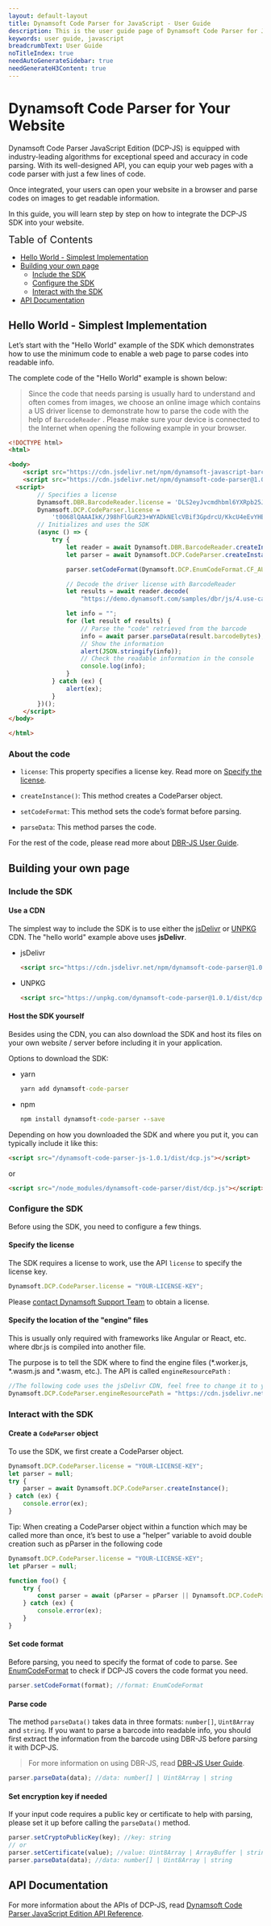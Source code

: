 ```yaml
---
layout: default-layout
title: Dynamsoft Code Parser for JavaScript - User Guide
description: This is the user guide page of Dynamsoft Code Parser for JavaScript SDK.
keywords: user guide, javascript
breadcrumbText: User Guide
noTitleIndex: true
needAutoGenerateSidebar: true
needGenerateH3Content: true
---
```


<!--The original doc is hosted here => https://github.com/dynamsoft-docs/code-parser-docs-js/blob/main/development/javascript/user-guide.md -->

# Dynamsoft Code Parser for Your Website

Dynamsoft Code Parser JavaScript Edition (DCP-JS) is equipped with industry-leading algorithms for exceptional speed and accuracy in code parsing. With its well-designed API, you can equip your web pages with a code parser with just a few lines of code.

Once integrated, your users can open your website in a browser and parse codes on images to get readable information.

In this guide, you will learn step by step on how to integrate the DCP-JS SDK into your website.

<span style="font-size:20px">Table of Contents</span>

* [Hello World - Simplest Implementation](#hello-world---simplest-implementation)
* [Building your own page](#building-your-own-page)
  * [Include the SDK](#include-the-sdk)
  * [Configure the SDK](#configure-the-sdk)
  * [Interact with the SDK](#interact-with-the-sdk)
* [API Documentation](#api-documentation)

## Hello World - Simplest Implementation

Let’s start with the "Hello World" example of the SDK which demonstrates how to use the minimum code to enable a web page to parse codes into readable info.

The complete code of the "Hello World" example is shown below:

> Since the code that needs parsing is usually hard to understand and often comes from images, we choose an online image which contains a US driver license to demonstrate how to parse the code with the help of `BarcodeReader` . Please make sure your device is connected to the Internet when opening the following example in your browser.

```html
<!DOCTYPE html>
<html>

<body>
    <script src="https://cdn.jsdelivr.net/npm/dynamsoft-javascript-barcode@9.0.2/dist/dbr.js"></script>
    <script src="https://cdn.jsdelivr.net/npm/dynamsoft-code-parser@1.0.1/dist/dcp.js"></script>
  <script>
        // Specifies a license 
        Dynamsoft.DBR.BarcodeReader.license = 'DLS2eyJvcmdhbml6YXRpb25JRCI6IjIwMDAwMSJ9';
        Dynamsoft.DCP.CodeParser.license =
            't0068lQAAAIkK/J98hFlGuR23+WYADkNElcVBif3GpdrcU/KkcU4eEvYHEopVEHGmxqEF2L+XTTJ/DNFYnrKm5RQlvCXNAX8=';
        // Initializes and uses the SDK
        (async () => {
            try {
                let reader = await Dynamsoft.DBR.BarcodeReader.createInstance();
                let parser = await Dynamsoft.DCP.CodeParser.createInstance();

                parser.setCodeFormat(Dynamsoft.DCP.EnumCodeFormat.CF_AUTO);

                // Decode the driver license with BarcodeReader
                let results = await reader.decode(
                    "https://demo.dynamsoft.com/samples/dbr/js/4.use-case/SampleDriversLicense.jpg");

                let info = "";
                for (let result of results) {
                    // Parse the "code" retrieved from the barcode
                    info = await parser.parseData(result.barcodeBytes);
                    // Show the information
                    alert(JSON.stringify(info));
                    // Check the readable information in the console
                    console.log(info);
                }
            } catch (ex) {
                alert(ex);
            }
        })();
    </script>
</body>

</html>
```

### About the code

* `license`: This property specifies a license key. Read more on [Specify the license](#specify-the-license).

* `createInstance()`: This method creates a CodeParser object.

* `setCodeFormat`: This method sets the code’s format before parsing.

* `parseData`: This method parses the code.

For the rest of the code, please read more about [DBR-JS User Guide](https://www.dynamsoft.com/barcode-reader/development/javascript/user-guide/?ver=1.0.1#getting-started---hello-world).

## Building your own page

### Include the SDK

#### Use a CDN

The simplest way to include the SDK is to use either the [jsDelivr](https://jsdelivr.com/) or [UNPKG](https://unpkg.com/) CDN. The "hello world" example above uses **jsDelivr**.

* jsDelivr

    ```html
    <script src="https://cdn.jsdelivr.net/npm/dynamsoft-code-parser@1.0.1/dist/dcp.js"></script>
    ```

* UNPKG  

    ```html
    <script src="https://unpkg.com/dynamsoft-code-parser@1.0.1/dist/dcp.js"></script>
    ```

#### Host the SDK yourself

Besides using the CDN, you can also download the SDK and host its files on your own website / server before including it in your application.

Options to download the SDK:

* yarn

    ```cmd
    yarn add dynamsoft-code-parser
    ```

* npm

    ```cmd
    npm install dynamsoft-code-parser --save
    ```

Depending on how you downloaded the SDK and where you put it, you can typically include it like this:

```html
<script src="/dynamsoft-code-parser-js-1.0.1/dist/dcp.js"></script>
```

or

```html
<script src="/node_modules/dynamsoft-code-parser/dist/dcp.js"></script>
```

### Configure the SDK

Before using the SDK, you need to configure a few things.

#### Specify the license

The SDK requires a license to work, use the API `license` to specify the license key.

```javascript
Dynamsoft.DCP.CodeParser.license = "YOUR-LICENSE-KEY";
```

Please [contact Dynamsoft Support Team](https://www.dynamsoft.com/Company/Contact.aspx) to obtain a license.

#### Specify the location of the "engine" files

This is usually only required with frameworks like Angular or React, etc. where dbr.js is compiled into another file.

The purpose is to tell the SDK where to find the engine files (\*.worker.js, \*.wasm.js and \*.wasm, etc.). The API is called `engineResourcePath` :

```javascript
//The following code uses the jsDelivr CDN, feel free to change it to your own location of these files
Dynamsoft.DCP.CodeParser.engineResourcePath = "https://cdn.jsdelivr.net/npm/dynamsoft-code-parser@1.0.1/dist/";
```

### Interact with the SDK

#### Create a `CodeParser` object

To use the SDK, we first create a CodeParser object.

```javascript
Dynamsoft.DCP.CodeParser.license = "YOUR-LICENSE-KEY";
let parser = null;
try {
    parser = await Dynamsoft.DCP.CodeParser.createInstance();
} catch (ex) {
    console.error(ex);
}
```

Tip: When creating a CodeParser object within a function which may be called more than once, it’s best to use a “helper” variable to avoid double creation such as pParser in the following code

```javascript
Dynamsoft.DCP.CodeParser.license = "YOUR-LICENSE-KEY";
let pParser = null;

function foo() {
    try {
        const parser = await (pParser = pParser || Dynamsoft.DCP.CodeParser.createInstance());
    } catch (ex) {
        console.error(ex);
    }
}
```

#### Set code format

Before parsing, you need to specify the format of code to parse. See [EnumCodeFormat](https://www.dynamsoft.com/code-parser/docs/development/javascript/api-reference/enum/EnumCodeFormat.html?ver=1.0.1) to check if DCP-JS covers the code format you need.

```javascript
parser.setCodeFormat(format); //format: EnumCodeFormat
```

#### Parse code

The method `parseData()` takes data in three formats: `number[]`, `Uint8Array` and `string`. If you want to parse a barcode into readable info, you should first extract the information from the barcode using DBR-JS before parsing it with DCP-JS.

> For more information on using DBR-JS, read [DBR-JS User Guide](https://www.dynamsoft.com/barcode-reader/development/javascript/user-guide/?ver=1.0.1#getting-started---hello-world).

```javascript
parser.parseData(data); //data: number[] | Uint8Array | string
```

#### Set encryption key if needed

If your input code requires a public key or certificate to help with parsing, please set it up before calling the `parseData()` method.

```javascript
parser.setCryptoPublicKey(key); //key: string
// or
parser.setCertificate(value); //value: Uint8Array | ArrayBuffer | string
parser.parseData(data); //data: number[] | Uint8Array | string
```

## API Documentation

For more information about the APIs of DCP-JS, read [Dynamsoft Code Parser JavaScript Edition API Reference](https://www.dynamsoft.com/code-parser/docs/development/javascript/api-reference/?ver=1.0.1).
